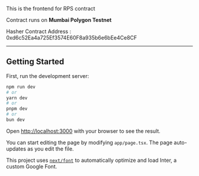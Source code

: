 This is the frontend for RPS contract

Contract runs on **Mumbai Polygon Testnet**

Hasher Contract Address : 0xd6c52Ea4a725Ef3574E60F8a935b6e6bEe4Ce8CF

---

## Getting Started

First, run the development server:

```bash
npm run dev
# or
yarn dev
# or
pnpm dev
# or
bun dev
```

Open [http://localhost:3000](http://localhost:3000) with your browser to see the result.

You can start editing the page by modifying `app/page.tsx`. The page auto-updates as you edit the file.

This project uses [`next/font`](https://nextjs.org/docs/basic-features/font-optimization) to automatically optimize and load Inter, a custom Google Font.

